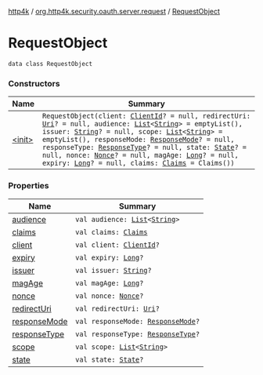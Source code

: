 [http4k](../../index.md) / [org.http4k.security.oauth.server.request](../index.md) / [RequestObject](./index.md)

# RequestObject

`data class RequestObject`

### Constructors

| Name | Summary |
|---|---|
| [&lt;init&gt;](-init-.md) | `RequestObject(client: `[`ClientId`](../../org.http4k.security.oauth.server/-client-id/index.md)`? = null, redirectUri: `[`Uri`](../../org.http4k.core/-uri/index.md)`? = null, audience: `[`List`](https://kotlinlang.org/api/latest/jvm/stdlib/kotlin.collections/-list/index.html)`<`[`String`](https://kotlinlang.org/api/latest/jvm/stdlib/kotlin/-string/index.html)`> = emptyList(), issuer: `[`String`](https://kotlinlang.org/api/latest/jvm/stdlib/kotlin/-string/index.html)`? = null, scope: `[`List`](https://kotlinlang.org/api/latest/jvm/stdlib/kotlin.collections/-list/index.html)`<`[`String`](https://kotlinlang.org/api/latest/jvm/stdlib/kotlin/-string/index.html)`> = emptyList(), responseMode: `[`ResponseMode`](../../org.http4k.security/-response-mode/index.md)`? = null, responseType: `[`ResponseType`](../../org.http4k.security/-response-type/index.md)`? = null, state: `[`State`](../../org.http4k.security/-state/index.md)`? = null, nonce: `[`Nonce`](../../org.http4k.security.openid/-nonce/index.md)`? = null, magAge: `[`Long`](https://kotlinlang.org/api/latest/jvm/stdlib/kotlin/-long/index.html)`? = null, expiry: `[`Long`](https://kotlinlang.org/api/latest/jvm/stdlib/kotlin/-long/index.html)`? = null, claims: `[`Claims`](../-claims/index.md)` = Claims())` |

### Properties

| Name | Summary |
|---|---|
| [audience](audience.md) | `val audience: `[`List`](https://kotlinlang.org/api/latest/jvm/stdlib/kotlin.collections/-list/index.html)`<`[`String`](https://kotlinlang.org/api/latest/jvm/stdlib/kotlin/-string/index.html)`>` |
| [claims](claims.md) | `val claims: `[`Claims`](../-claims/index.md) |
| [client](client.md) | `val client: `[`ClientId`](../../org.http4k.security.oauth.server/-client-id/index.md)`?` |
| [expiry](expiry.md) | `val expiry: `[`Long`](https://kotlinlang.org/api/latest/jvm/stdlib/kotlin/-long/index.html)`?` |
| [issuer](issuer.md) | `val issuer: `[`String`](https://kotlinlang.org/api/latest/jvm/stdlib/kotlin/-string/index.html)`?` |
| [magAge](mag-age.md) | `val magAge: `[`Long`](https://kotlinlang.org/api/latest/jvm/stdlib/kotlin/-long/index.html)`?` |
| [nonce](nonce.md) | `val nonce: `[`Nonce`](../../org.http4k.security.openid/-nonce/index.md)`?` |
| [redirectUri](redirect-uri.md) | `val redirectUri: `[`Uri`](../../org.http4k.core/-uri/index.md)`?` |
| [responseMode](response-mode.md) | `val responseMode: `[`ResponseMode`](../../org.http4k.security/-response-mode/index.md)`?` |
| [responseType](response-type.md) | `val responseType: `[`ResponseType`](../../org.http4k.security/-response-type/index.md)`?` |
| [scope](scope.md) | `val scope: `[`List`](https://kotlinlang.org/api/latest/jvm/stdlib/kotlin.collections/-list/index.html)`<`[`String`](https://kotlinlang.org/api/latest/jvm/stdlib/kotlin/-string/index.html)`>` |
| [state](state.md) | `val state: `[`State`](../../org.http4k.security/-state/index.md)`?` |
